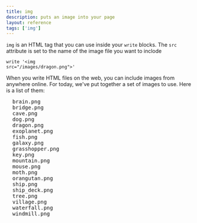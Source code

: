 ```yaml
---
title: img
description: puts an image into your page
layout: reference
tags: ['img']
---
```


<code>img</code> is an HTML tag that you can use inside your <code>write</code> blocks. 
The <code>src</code> attribute is set to the name of the image file you want to inclode

<code class="jumbo">write '&lt;img src="<span data-dfn="image file name">/images/dragon.png</span>"&gt;'</code>

When you write HTML files on the web, you can include images from anywhere online.
For today, we've put together a set of images to use. Here is a list of them:

<pre>
  brain.png
  bridge.png
  cave.png
  dog.png
  dragon.png
  exoplanet.png
  fish.png
  galaxy.png
  grasshopper.png
  key.png
  mountain.png
  mouse.png
  moth.png
  orangutan.png
  ship.png
  ship_deck.png
  tree.png
  village.png
  waterfall.png
  windmill.png
</pre>
